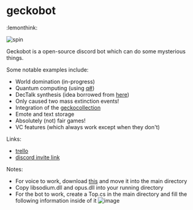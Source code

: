 # geckobot

:lemonthink:

![spin](https://user-images.githubusercontent.com/70451529/115132465-30b50a00-9fb5-11eb-9f1f-39c0211ab67c.gif)

Geckobot is a open-source discord bot which can do some mysterious things. 

Some notable examples include:
* World domination (in-progress)
* Quantum computing (using [q#](https://github.com/microsoft/Quantum))
* DecTalk synthesis (idea borrowed from [here](https://github.com/freddyGiant/study-bot))
* Only caused two mass extinction events!
* Integration of the [geckocollection](https://drive.google.com/drive/folders/1Omwv0NNV0k_xlECZq3d4r0MbSbuHC_Og?usp=sharing)
* Emote and text storage
* Absolutely (not) fair games!
* VC features (which always work except when they don't)

Links:
* [trello](https://trello.com/b/cFS33M13/gecko-bot-todo)
* [discord invite link](https://discord.com/oauth2/authorize?client_id=766064505079726140&scope=bot&permissions=379968) 

Notes:
* For voice to work, download [this](https://drive.google.com/file/d/1Bk-Net7-vP3gdGsDYzeNKQy2dinyvoV3/view?usp=sharing) and move it into the main directory
* Copy libsodium.dll and opus.dll into your running directory
* For the bot to work, create a Top.cs in the main directory and fill the following information inside of it ![image](https://user-images.githubusercontent.com/70451529/116836486-8378ef00-ab7b-11eb-861f-6a688ddb06bf.png)
